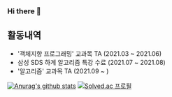 ### Hi there 👋

<!--
**rlawngus0910/rlawngus0910** is a ✨ _special_ ✨ repository because its `README.md` (this file) appears on your GitHub profile.

Here are some ideas to get you started:

- 🔭 I’m currently working on ...
- 🌱 I’m currently learning ...
- 👯 I’m looking to collaborate on ...
- 🤔 I’m looking for help with ...
- 💬 Ask me about ...
- 📫 How to reach me: ...
- 😄 Pronouns: ...
- ⚡ Fun fact: ...
-->
## 활동내역
* '객체지향 프로그래밍' 교과목 TA (2021.03 ~ 2021.06)
* 삼성 SDS 하계 알고리즘 특강 수료 (2021.07 ~ 2021.08)
* '알고리즘' 교과목 TA (2021.09 ~ )

[![Anurag's github stats](https://github-readme-stats.vercel.app/api?username=rlawngus0910@naver.com)](https://github.com/anuraghazra/github-readme-stats)
[![Solved.ac 프로필](http://mazassumnida.wtf/api/v2/generate_badge?boj=rlawngus0910)](https://solved.ac/rlawngus0910)
